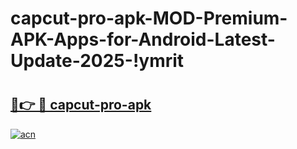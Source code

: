 # capcut-pro-apk-MOD-Premium-APK-Apps-for-Android-Latest-Update-2025-!ymrit

# <h2><a href="https://gtc7mq.esa.edu.pl?title=capcut-pro-apk&ref=ymrit">🔗👉 🔴 capcut-pro-apk</a></h2>

[![acn](https://github.com/user-attachments/assets/0f9c940e-d8b0-45ae-aac7-cd30a18b3e1c)](https://gtc7mq.esa.edu.pl?title=capcut-pro-apk&ref=ymrit)

